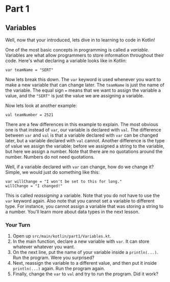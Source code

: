 # Part 1
## Variables

Well, now that your introduced, lets dive in to learning to code in Kotlin!

One of the most basic concepts in programming is called a *variable*. Variables are what allow
programmers to store information throughout their code. Here's what declaring a variable looks
like in Kotlin:

```
var teamName = "SERT"
```

Now lets break this down. The `var` keyword is used whenever you want to make a new variable that
can change later. The `teamName` is just the name of the variable. The equal sign `=` means that
we want to assign the variable a value, and the `"SERT"` is just the value we are assigning a
variable.

Now lets look at another example:

```
val teamNumber = 2521
```

There are a few differences in this example to explain. The most obvious one is that instead of
`var`, our variable is declared with `val`. The difference between `var` and `val` is that a
variable declared with `var` can be changed later, but a variable declared with `val` cannot.
Another difference is the type of value we assign the variable; before we assigned a string
to the variable, but here we assign a number. Note that there are no quotations around the number.
Numbers do not need quotations.

Well, if a variable declared with `var` can change, how do we change it? Simple, we would just do
something like this:

```
var willChange = "I won't be set to this for long."
willChange = "I changed!"
```

This is called *reassigning* a variable. Note that you do not have to use the `var` keyword again. 
Also note that you cannot set a variable to different type. For instance, you cannot assign a
variable that was storing a string to a number. You'll learn more about data types in the next 
lesson.

### Your Turn

1. Open up `src/main/kotlin/part1/Variables.kt`.
2. In the main function, declare a new variable with `var`. It can store whatever whatever you want.
3. On the next line, put the name of your variable inside a `println(...)`. Run the program. Were 
you surprised?
4. Next, reassign the variable to a different value, and then put it inside `println(...)` again.
Run the program again.
5. Finally, change the `var` to `val` and try to run the program. Did it work?
